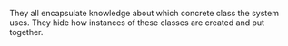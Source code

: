 

They all encapsulate knowledge about which concrete class the system uses.
They hide how instances of these classes are created and put together.
